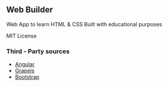 
## Web Builder

Web App to learn HTML & CSS
Built with educational purposes

MIT License

### Third - Party sources

 - [Angular](https://angular.io/)
 - [Grapejs](https://grapesjs.com/) 
 - [Bootstrap](https://getbootstrap.com/)



